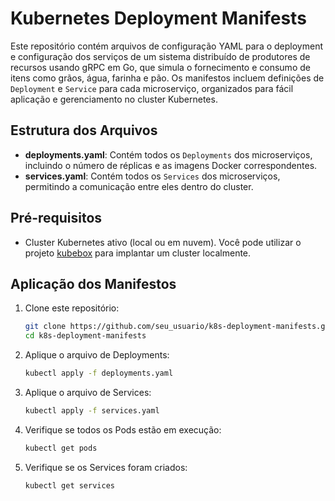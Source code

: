 # Kubernetes Deployment Manifests

Este repositório contém arquivos de configuração YAML para o deployment e configuração dos serviços de um sistema distribuído de produtores de recursos usando gRPC em Go, que simula o fornecimento e consumo de itens como grãos, água, farinha e pão. Os manifestos incluem definições de `Deployment` e `Service` para cada microserviço, organizados para fácil aplicação e gerenciamento no cluster Kubernetes.

## Estrutura dos Arquivos

- **deployments.yaml**: Contém todos os `Deployments` dos microserviços, incluindo o número de réplicas e as imagens Docker correspondentes.
- **services.yaml**: Contém todos os `Services` dos microserviços, permitindo a comunicação entre eles dentro do cluster.

## Pré-requisitos

- Cluster Kubernetes ativo (local ou em nuvem).
    Você pode utilizar o projeto [kubebox](https://github.com/thiagogmta/kubebox) para implantar um cluster localmente.

## Aplicação dos Manifestos

1. Clone este repositório:

    ```bash
    git clone https://github.com/seu_usuario/k8s-deployment-manifests.git
    cd k8s-deployment-manifests
    ```

2. Aplique o arquivo de Deployments:

    ```bash
    kubectl apply -f deployments.yaml
    ```

3. Aplique o arquivo de Services:

    ```bash
    kubectl apply -f services.yaml
    ```

4. Verifique se todos os Pods estão em execução:

    ```bash
    kubectl get pods
    ```

5. Verifique se os Services foram criados:

    ```bash
    kubectl get services
    ```